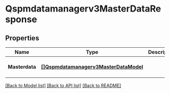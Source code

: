 # Qspmdatamanagerv3MasterDataResponse

## Properties
Name | Type | Description | Notes
------------ | ------------- | ------------- | -------------
**Masterdata** | [**[]Qspmdatamanagerv3MasterDataModel**](qspmdatamanagerv3MasterDataModel.md) |  | [optional] [default to null]

[[Back to Model list]](../README.md#documentation-for-models) [[Back to API list]](../README.md#documentation-for-api-endpoints) [[Back to README]](../README.md)

